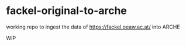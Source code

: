 # fackel-original-to-arche
working repo to ingest the data of https://fackel.oeaw.ac.at/ into ARCHE


WIP